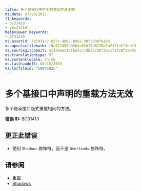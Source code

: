 ```yaml
---
title: 多个基接口中声明的重载方法无效
ms.date: 07/20/2015
f1_keywords:
- bc31410
- vbc31410
helpviewer_keywords:
- BC31410
ms.assetid: 7d1831c2-837c-4b02-8492-d0fc038fe184
ms.openlocfilehash: f0a922452e926dc01617d6276a5a2191e213edf3
ms.sourcegitcommit: 5c1abeec15fbddcc7dbaa729fabc1f1f29f12045
ms.translationtype: MT
ms.contentlocale: zh-CN
ms.lasthandoff: 03/15/2019
ms.locfileid: "58046025"
---
```

# <a name="overloading-methods-declared-in-multiple-base-interfaces-is-not-valid"></a>多个基接口中声明的重载方法无效
多个继承接口隐式重载相同的方法。  
  
 **错误 ID:** BC31410  
  
## <a name="to-correct-this-error"></a>更正此错误  
  
-   使用 `Shadows` 修饰符，而不是 `Overloads` 修饰符。  
  
## <a name="see-also"></a>请参阅

- [重载](../../visual-basic/language-reference/modifiers/overloads.md)
- [Shadows](../../visual-basic/language-reference/modifiers/shadows.md)
